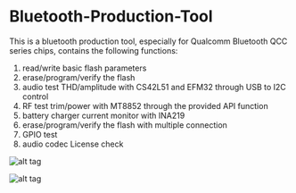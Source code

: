 # Bluetooth-Production-Tool
This is a bluetooth production tool, especially for Qualcomm Bluetooth QCC series chips, 
contains the following functions:
  1. read/write basic flash parameters
  2. erase/program/verify the flash
  3. audio test THD/amplitude with CS42L51 and EFM32 through USB to I2C control
  4. RF test trim/power with MT8852 through the provided API function
  5. battery charger current monitor with INA219
  6. erase/program/verify the flash with multiple connection
  7. GPIO test
  8. audio codec License check


![alt tag](https://i.imgur.com/RAkj3p9.jpg)

![alt tag](https://i.imgur.com/U2FJuQE.jpg)
